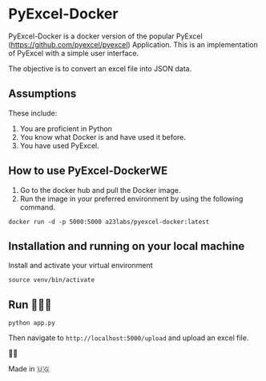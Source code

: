 # PyExcel-Docker

PyExcel-Docker is a docker version of the popular PyExcel (https://github.com/pyexcel/pyexcel) Application. This is an implementation of PyExcel with a simple user interface. 

The objective is to convert an excel file into JSON data. 

 ## Assumptions 

These include:
1. You are proficient in Python 
2. You know what Docker is and have used it before. 
3. You have used PyExcel. 

##  How to use PyExcel-DockerWE


1. Go to the docker hub and pull the Docker image. 
2. Run the image in your preferred environment by using the following command. 

```docker run -d -p 5000:5000 a23labs/pyexcel-docker:latest```

## Installation and running on your local machine 

Install and activate your virtual environment 

` source venv/bin/activate ` 

## Run 🏃🏾‍♂️

` python app.py ` 

Then navigate to `http://localhost:5000/upload` and upload an excel file. 

✌🏾 

Made in 🇺🇬
